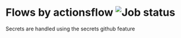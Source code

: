 # Flows by actionsflow ![Job status](https://img.shields.io/github/workflow/status/lucasew/flows/Actionsflow?label=Actionsflow&logo=github&style=social)

Secrets are handled using the secrets github feature

